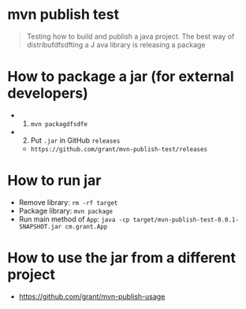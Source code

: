# mvn publish test

> Testing how to build and publish a java project.
The best way of distribufdfsdfting a J
ava library is releasing a package

# How to package a jar (for external developers)
- 1. `mvn packagdfsdfe`
- 2. Put `.jar` in GitHub `releases`
  - `https://github.com/grant/mvn-publish-test/releases`

# How to run jar
- Remove library: `rm -rf target`
- Package library: `mvn package`
- Run main method of `App`: `java -cp target/mvn-publish-test-0.0.1-SNAPSHOT.jar cm.grant.App`

# How to use the jar from a different project
- https://github.com/grant/mvn-publish-usage
